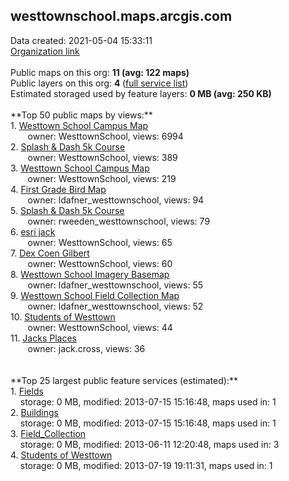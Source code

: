 <h2>westtownschool.maps.arcgis.com</h2> Data created: 2021-05-04 15:33:11 <br /><a target='new' href='https://westtownschool.maps.arcgis.com'>Organization link</a><br /><br />Public maps on this org: <b>11 (avg: 122 maps)</b><br />Public layers on this org: <b>4 </b>(<a target='new' href='https://services.arcgis.com/3ilysvOF2kdjpd8E/ArcGIS/rest/services'>full service list</a>)<br />Estimated storaged used by feature layers: <b>0 MB (avg: 250 KB)</b><br /><br />**Top 50 public maps by views:**<br />  1. <a target='new' href='https://www.arcgis.com/home/item.html?id=859d6a765c5a4ca9a1f6fc55da8b8662'>Westtown School Campus Map</a> <br />  &nbsp;&nbsp;&nbsp;&nbsp; &nbsp;&nbsp;owner: WesttownSchool, views: 6994<br />  2. <a target='new' href='https://www.arcgis.com/home/item.html?id=cc576b8e85b74a818455c75ed4033610'>Splash & Dash 5k Course</a> <br />  &nbsp;&nbsp;&nbsp;&nbsp; &nbsp;&nbsp;owner: WesttownSchool, views: 389<br />  3. <a target='new' href='https://www.arcgis.com/home/item.html?id=7d523de263b14790a68071be39be6b7e'>Westtown School Campus Map</a> <br />  &nbsp;&nbsp;&nbsp;&nbsp; &nbsp;&nbsp;owner: WesttownSchool, views: 219<br />  4. <a target='new' href='https://www.arcgis.com/home/item.html?id=5b6064c7643f45b9ae2f892d9598c7b3'>First Grade Bird Map</a> <br />  &nbsp;&nbsp;&nbsp;&nbsp; &nbsp;&nbsp;owner: ldafner_westtownschool, views: 94<br />  5. <a target='new' href='https://www.arcgis.com/home/item.html?id=8d991cf9f32b4b6bb0bbf0279c1249ab'>Splash & Dash 5k Course</a> <br />  &nbsp;&nbsp;&nbsp;&nbsp; &nbsp;&nbsp;owner: rweeden_westtownschool, views: 79<br />  6. <a target='new' href='https://www.arcgis.com/home/item.html?id=159751a61e2b4a6faf64b46438c9e247'>esri jack</a> <br />  &nbsp;&nbsp;&nbsp;&nbsp; &nbsp;&nbsp;owner: WesttownSchool, views: 65<br />  7. <a target='new' href='https://www.arcgis.com/home/item.html?id=746e3b4dcdde42fcb695b3e322f661a4'>Dex Coen Gilbert</a> <br />  &nbsp;&nbsp;&nbsp;&nbsp; &nbsp;&nbsp;owner: WesttownSchool, views: 60<br />  8. <a target='new' href='https://www.arcgis.com/home/item.html?id=97025342c4024f64896f47ab20d96968'>Westtown School Imagery Basemap</a> <br />  &nbsp;&nbsp;&nbsp;&nbsp; &nbsp;&nbsp;owner: ldafner_westtownschool, views: 55<br />  9. <a target='new' href='https://www.arcgis.com/home/item.html?id=7669a508fbca43298085dc780c2f4027'>Westtown School Field Collection Map</a> <br />  &nbsp;&nbsp;&nbsp;&nbsp; &nbsp;&nbsp;owner: ldafner_westtownschool, views: 52<br />  10. <a target='new' href='https://www.arcgis.com/home/item.html?id=5d7da971a8b546b99a502f2a111074ce'>Students of Westtown</a> <br />  &nbsp;&nbsp;&nbsp;&nbsp; &nbsp;&nbsp;owner: WesttownSchool, views: 44<br />  11. <a target='new' href='https://www.arcgis.com/home/item.html?id=02134775e288482fbc56e1c7cb54637f'>Jacks Places</a> <br />  &nbsp;&nbsp;&nbsp;&nbsp; &nbsp;&nbsp;owner: jack.cross, views: 36<br /><br /><br />**Top 25 largest public feature services (estimated):**<br /> 1. <a target='new' href='https://www.arcgis.com/home/item.html?id=8e8a312a3a974f3d81de93a3a5535da3'>Fields</a><br /> &nbsp;&nbsp;&nbsp;&nbsp;storage: 0 MB, modified: 2013-07-15 15:16:48, maps used in: 1<br /> 2. <a target='new' href='https://www.arcgis.com/home/item.html?id=e83b1b28cec64d1b9ec2452dcfd58c09'>Buildings</a><br /> &nbsp;&nbsp;&nbsp;&nbsp;storage: 0 MB, modified: 2013-07-15 15:16:48, maps used in: 1<br /> 3. <a target='new' href='https://www.arcgis.com/home/item.html?id=e6412d47a538478db9426f1f6e2660a9'>Field_Collection</a><br /> &nbsp;&nbsp;&nbsp;&nbsp;storage: 0 MB, modified: 2013-06-11 12:20:48, maps used in: 3<br /> 4. <a target='new' href='https://www.arcgis.com/home/item.html?id=7331dc6f5174406f9910c0d8ec3162b2'>Students of Westtown</a><br /> &nbsp;&nbsp;&nbsp;&nbsp;storage: 0 MB, modified: 2013-07-19 19:11:31, maps used in: 1<br />